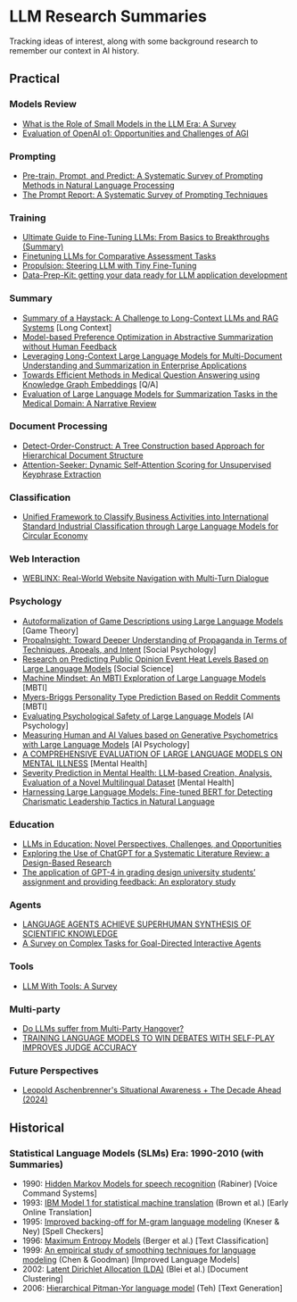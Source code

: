 # LLM Research Summaries

Tracking ideas of interest, along with some background research to remember our context in AI history.

## Practical
### Models Review
- [What is the Role of Small Models in the LLM Era: A Survey](small-models_survey.md)
- [Evaluation of OpenAI o1: Opportunities and Challenges of AGI](evaluation-o1-towards-agi-oportunities-challenges.md)

### Prompting
- [Pre-train, Prompt, and Predict: A Systematic Survey of Prompting Methods in Natural Language Processing](prompt-based-learning.md)
- [The Prompt Report: A Systematic Survey of Prompting Techniques](prompt-techniques_survey.md)

### Training
- [Ultimate Guide to Fine-Tuning LLMs: From Basics to Breakthroughs (Summary)](ultimate-guide-fine-tuning-llm_parthasarathy.md)
- [Finetuning LLMs for Comparative Assessment Tasks](Comparative-Assesment.md)
- [Propulsion: Steering LLM with Tiny Fine-Tuning](propultion-tiny-finetune.md)
- [Data-Prep-Kit: getting your data ready for LLM application development](data-prep-kit.md)

### Summary
- [Summary of a Haystack: A Challenge to Long-Context LLMs and RAG Systems](summary-of-a-haystack.md) [Long Context]
- [Model-based Preference Optimization in Abstractive Summarization without Human Feedback](Model-based-Preference-Optimization-in-Abstractive-Summarization-without-Human-Feedback.md)
- [Leveraging Long-Context Large Language Models for Multi-Document Understanding and Summarization in Enterprise Applications](Multi-Document-Understanding-and-Summarization-Enterprise-Applications.md)
- [Towards Efficient Methods in Medical Question Answering using Knowledge Graph Embeddings](efficient-medical-qa.md) [Q/A]
- [Evaluation of Large Language Models for Summarization Tasks in the Medical Domain: A Narrative Review](Evaluation-LLM-Summarization-Tasks-in-the-Medical-Domain.md)

### Document Processing
- [Detect-Order-Construct: A Tree Construction based Approach for Hierarchical Document Structure](detect-order-construct.md)
- [Attention-Seeker: Dynamic Self-Attention Scoring for Unsupervised Keyphrase Extraction](Attention-Seeker_Unsupervised-Keyphrase-Extraction.md)

### Classification
- [Unified Framework to Classify Business Activities into International Standard Industrial Classification through Large Language Models for Circular Economy](Classify-Business-Activities-into-International-Standard-Industrial-Classification-for-Circular-Economy.md)

### Web Interaction
- [WEBLINX: Real-World Website Navigation with Multi-Turn Dialogue](WEBLINX_Website-Navigation-Multi-Turn-Dialogue.md)

### Psychology
- [Autoformalization of Game Descriptions using Large Language Models](autoformalize-game-descriptions.md) [Game Theory]
- [PropaInsight: Toward Deeper Understanding of Propaganda in Terms of Techniques, Appeals, and Intent](PropaInsight-Toward-Deeper-Understanding-of-Propaganda.md) [Social Psychology]
- [Research on Predicting Public Opinion Event Heat Levels Based on Large Language Models](predict-public-opinion.md) [Social Science]
- [Machine Mindset: An MBTI Exploration of Large Language Models](Machine-Mindset_MBTI.md) [MBTI]
- [Myers-Briggs Personality Type Prediction Based on Reddit Comments](Personality_Prediction_Based_on_Reddit_Comments.md) [MBTI]
- [Evaluating Psychological Safety of Large Language Models](Evaluating-Psychological-Safety-of-Large-Language-Models.md) [AI Psychology]
- [Measuring Human and AI Values based on Generative Psychometrics with Large Language Models](measuring-values_human-ai.md) [AI Psychology]
- [A COMPREHENSIVE EVALUATION OF LARGE LANGUAGE MODELS ON MENTAL ILLNESS](mental-health-llm-survey.md) [Mental Health]
- [Severity Prediction in Mental Health: LLM-based Creation, Analysis, Evaluation of a Novel Multilingual Dataset](Severity-Prediction-in-Mental-Health.md) [Mental Health]
- [Harnessing Large Language Models: Fine-tuned BERT for Detecting Charismatic Leadership Tactics in Natural Language](Fine-tuned-BERT-for-Detecting-Charismatic-Leadership.md)

### Education
- [LLMs in Education: Novel Perspectives, Challenges, and Opportunities](LLMs-in-Education_Review.md)
- [Exploring the Use of ChatGPT for a Systematic Literature Review: a Design-Based Research](Exploring-the-Use-of-ChatGPT-for-a-Systematic-Literature-Review.md)
- [The application of GPT-4 in grading design university students’ assignment and providing feedback: An exploratory study](ggrading-design-university-assignment_feedback.md)

### Agents
- [LANGUAGE AGENTS ACHIEVE SUPERHUMAN SYNTHESIS OF SCIENTIFIC KNOWLEDGE](Language_Agents_Science.md)
- [A Survey on Complex Tasks for Goal-Directed Interactive Agents](Survey-on-Complex-Tasks-for-Goal-Directed-Interactive-Agents.md)

### Tools
- [LLM With Tools: A Survey](llm-with-tools.md)

### Multi-party 
- [Do LLMs suffer from Multi-Party Hangover?](Do-LLMs-suffer-from-Multi-Party-Hangover.md)
- [TRAINING LANGUAGE MODELS TO WIN DEBATES WITH SELF-PLAY IMPROVES JUDGE ACCURACY](TRAINING-LANGUAGE-MODELS-TO-WINDEBATES-WITHSELF-PLAY.md)

### Future Perspectives
- [Leopold Aschenbrenner's Situational Awareness + The Decade Ahead (2024)](situational-awareness_leopold-aschenbrenner.md)

## Historical
### Statistical Language Models (SLMs) Era: 1990-2010 (with Summaries)
- 1990: [Hidden Markov Models for speech recognition](history/SLM_Hidden-Markov-Models-for-Speech-Recognition.md) (Rabiner) [Voice Command Systems]    
- 1993: [IBM Model 1 for statistical machine translation](history/SLM_Mathematics-of-Statistical-Machine-Translation.md) (Brown et al.) [Early Online Translation]    
- 1995: [Improved backing-off for M-gram language modeling](history/SLM_IMPROVED-BACKING-OFF-FOR-M-GRAM-LANGUAGE-MODELING.md) (Kneser & Ney) [Spell Checkers]    
- 1996: [Maximum Entropy Models](history/SLM_Maximum-Entropy-Approach-NLP.md) (Berger et al.) [Text Classification]    
- 1999: [An empirical study of smoothing techniques for language modeling](history/SLM_empirical-study-of-smoothing-techniques-for-language-modeling.md) (Chen & Goodman) [Improved Language Models]    
- 2002: [Latent Dirichlet Allocation (LDA)](history/SLM_Latent-Dirichlet-Allocation.md) (Blei et al.) [Document Clustering]    
- 2006: [Hierarchical Pitman-Yor language model](history/SLM_A-Hierarchical-Bayesian-Language-Model-based-on-Pitman-Yor-Processes.md) (Teh) [Text Generation]
